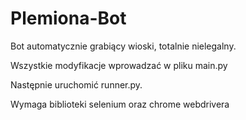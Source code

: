 # Plemiona-Bot
Bot automatycznie grabiący wioski, totalnie nielegalny.


Wszystkie modyfikacje wprowadzać w pliku main.py

Następnie uruchomić runner.py.


Wymaga biblioteki selenium oraz chrome webdrivera
